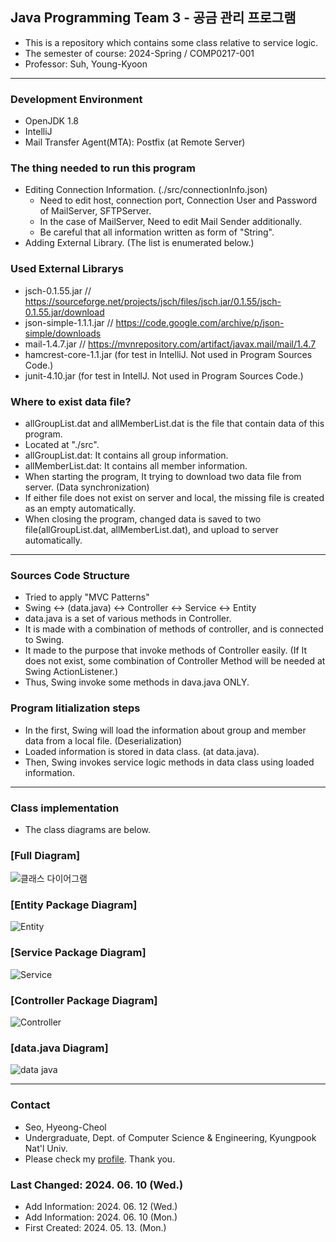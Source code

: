 ## Java Programming Team 3 - 공금 관리 프로그램
- This is a repository which contains some class relative to service logic.
- The semester of course: 2024-Spring / COMP0217-001
- Professor: Suh, Young-Kyoon

-----

### Development Environment
- OpenJDK 1.8
- IntelliJ
- Mail Transfer Agent(MTA): Postfix (at Remote Server)

### The thing needed to run this program
- Editing Connection Information. (./src/connectionInfo.json)
	- Need to edit host, connection port, Connection User and Password of MailServer, SFTPServer.
	- In the case of MailServer, Need to edit Mail Sender additionally.
	- Be careful that all information written as form of "String".
- Adding External Library. (The list is enumerated below.)

### Used External Librarys
- jsch-0.1.55.jar // https://sourceforge.net/projects/jsch/files/jsch.jar/0.1.55/jsch-0.1.55.jar/download
- json-simple-1.1.1.jar // https://code.google.com/archive/p/json-simple/downloads
- mail-1.4.7.jar // https://mvnrepository.com/artifact/javax.mail/mail/1.4.7
- hamcrest-core-1.1.jar (for test in IntelliJ. Not used in Program Sources Code.)
- junit-4.10.jar (for test in IntellJ. Not used in Program Sources Code.)

### Where to exist data file?
- allGroupList.dat and allMemberList.dat is the file that contain data of this program.
- Located at "./src".
- allGroupList.dat: It contains all group information.
- allMemberList.dat: It contains all member information.
- When starting the program, It trying to download two data file from server. (Data synchronization)
- If either file does not exist on server and local, the missing file is created as an empty automatically.
- When closing the program, changed data is saved to two file(allGroupList.dat, allMemberList.dat), and upload to server automatically.

-----

### Sources Code Structure
- Tried to apply "MVC Patterns"
- Swing <-> (data.java) <-> Controller <-> Service <-> Entity
- data.java is a set of various methods in Controller.
- It is made with a combination of methods of controller, and is connected to Swing.
- It made to the purpose that invoke methods of Controller easily.
  (If It does not exist, some combination of Controller Method will be needed at Swing ActionListener.)
- Thus, Swing invoke some methods in dava.java ONLY.

### Program Iitialization steps
- In the first, Swing will load the information about group and member data from a local file. (Deserialization)
- Loaded information is stored in data class. (at data.java).
- Then, Swing invokes service logic methods in data class using loaded information.

-----

### Class implementation
- The class diagrams are below.
### [Full Diagram]
![클래스 다이어그램](https://github.com/Team3-COMP0217001/serviceLogic/assets/77498822/106992b6-257f-4956-9d95-644236d023cd)

### [Entity Package Diagram]
![Entity](https://github.com/Team3-COMP0217001/serviceLogic/assets/77498822/c4a33559-005e-44bc-8522-36bf94471374)

### [Service Package Diagram]
![Service](https://github.com/Team3-COMP0217001/serviceLogic/assets/77498822/e85d0d73-9e71-4508-b381-58b508f27487)

### [Controller Package Diagram]
![Controller](https://github.com/Team3-COMP0217001/serviceLogic/assets/77498822/82d96680-5b9c-4fbd-8e8c-f3a756c55b98)

### [data.java Diagram]
![data java](https://github.com/Team3-COMP0217001/serviceLogic/assets/77498822/600ed6bc-a3c8-4eb0-8dc6-6c4616b609f4)

---
### Contact
- Seo, Hyeong-Cheol
- Undergraduate, Dept. of Computer Science & Engineering, Kyungpook Nat'l Univ.
- Please check my [profile](https://github.com/wjdqh6544). Thank you.
  
### Last Changed: 2024. 06. 10 (Wed.)
- Add Information: 2024. 06. 12 (Wed.)
- Add Information: 2024. 06. 10 (Mon.)
- First Created: 2024. 05. 13. (Mon.)
